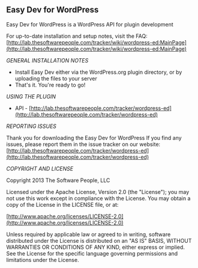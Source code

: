 Easy Dev for WordPress
-------
Easy Dev for WordPress is a WordPress API for plugin development

For up-to-date installation and setup notes, visit the FAQ:
[http://lab.thesoftwarepeople.com/tracker/wiki/wordpress-ed:MainPage](http://lab.thesoftwarepeople.com/tracker/wiki/wordpress-ed:MainPage)


*GENERAL INSTALLATION NOTES*

- Install Easy Dev either via the WordPress.org plugin directory, or by uploading the files to your server
- That's it. You're ready to go!

*USING THE PLUGIN*

- API - [http://lab.thesoftwarepeople.com/tracker/wordpress-ed](http://lab.thesoftwarepeople.com/tracker/wordpress-ed)

*REPORTING ISSUES*

Thank you for downloading the Easy Dev for WordPress
If you find any issues, please report them in the issue tracker on our website:
[http://lab.thesoftwarepeople.com/tracker/wordpress-ed](http://lab.thesoftwarepeople.com/tracker/wordpress-ed)

*COPYRIGHT AND LICENSE*

Copyright 2013 The Software People, LLC

Licensed under the Apache License, Version 2.0 (the "License");
you may not use this work except in compliance with the License.
You may obtain a copy of the License in the LICENSE file, or at:

  [http://www.apache.org/licenses/LICENSE-2.0](http://www.apache.org/licenses/LICENSE-2.0)

Unless required by applicable law or agreed to in writing, software
distributed under the License is distributed on an "AS IS" BASIS,
WITHOUT WARRANTIES OR CONDITIONS OF ANY KIND, either express or implied.
See the License for the specific language governing permissions and
limitations under the License.
